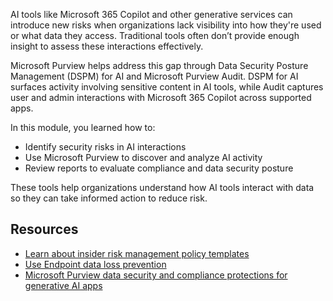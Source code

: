 AI tools like Microsoft 365 Copilot and other generative services can introduce new risks when organizations lack visibility into how they're used or what data they access. Traditional tools often don’t provide enough insight to assess these interactions effectively.

Microsoft Purview helps address this gap through Data Security Posture Management (DSPM) for AI and Microsoft Purview Audit. DSPM for AI surfaces activity involving sensitive content in AI tools, while Audit captures user and admin interactions with Microsoft 365 Copilot across supported apps.

In this module, you learned how to:

- Identify security risks in AI interactions
- Use Microsoft Purview to discover and analyze AI activity
- Review reports to evaluate compliance and data security posture

These tools help organizations understand how AI tools interact with data so they can take informed action to reduce risk.

## Resources

- [Learn about insider risk management policy templates](/purview/insider-risk-management-policy-templates?azure-portal=true)
- [Use Endpoint data loss prevention](/purview/endpoint-dlp-using?azure-portal=true)
- [Microsoft Purview data security and compliance protections for generative AI apps](/purview/insider-risk-management-policy-templates?azure-portal=true)
